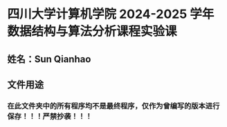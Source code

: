 # 四川大学计算机学院 2024-2025 学年数据结构与算法分析课程实验课
## 姓名：Sun Qianhao
## 文件用途
### 在此文件夹中的所有程序均不是最终程序，仅作为曾编写的版本进行保存！！！严禁抄袭！！！
